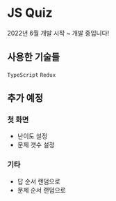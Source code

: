 # JS Quiz

2022년 6월 개발 시작 ~ 개발 중입니다!

## 사용한 기술들
 
`TypeScript` `Redux`

## 추가 예정

### 첫 화면
- 난이도 설정
- 문제 갯수 설정

### 기타
- 답 순서 랜덤으로
- 문제 순서 랜덤으로

